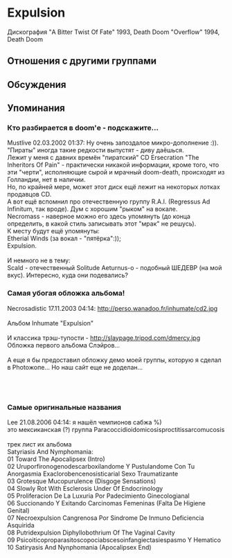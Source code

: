 # Expulsion

Дискография
"A Bitter Twist Of Fate" 1993, Death Doom
"Overflow" 1994, Death Doom

## Отношения с другими группами


## Обсуждения


## Упоминания

### Кто разбирается в doom'е - подскажите...

Mustlive 02.03.2002 01:37:
Ну очень запоздалое микро-дополнение :)).<BR>"Пираты" иногда такие редкости выпустят - диву даёшься.<BR>Лежит у меня с давних времён "пиратский" CD Ersecration "The Inheritors Of Pain" - практически никакой информации, кроме того, что эти "черти", исполняющие сырой и мрачный doom-death, происходят из Голландии, нет в наличии.<BR>Но, по крайней мере, может этот диск ещё лежит на некоторых лотках продавцов CD.<BR>А вот ещё вспомнил про отечественную группу R.A.I. (Regressus Ad Infinitum, так вроде). Дум с хорошим "рыком" на вокале.<BR>Necromass - наверное можно его здесь упомянуть (до конца определить, в какой стиль записывать этот "мрак" не решусь).<BR>К месту будут ещё упомянуты:<BR>Etherial Winds (за вокал - "пятёрка":));<BR>Expulsion.<BR><BR>И немного не в тему:<BR>Scald - отечественный Solitude Aeturnus-о - подобный ШЕДЕВР (на мой вкус). Интересно, куда они подевались?

### Самая убогая обложка альбома!

Necrosadistic 17.11.2003 04:14:
<A HREF="http://perso.wanadoo.fr/inhumate/cd2.jpg" TARGET="_blank">http://perso.wanadoo.fr/inhumate/cd2.jpg</A><BR><BR>Альбом Inhumate "Expulsion" <BR><BR>И классика трэш-тупости - <A HREF="http://slaypage.tripod.com/dmercy.jpg" TARGET="_blank">http://slaypage.tripod.com/dmercy.jpg</A> Обложка первого альбома Слэйров...<BR><BR>А еще я бы предоставил обложку демо моей группы, которую я сделал в Photoжопе... Но наш сайт еще не доделан... <BR><BR><BR><BR>

### Самые оригинальные названия

Lee 21.08.2006 04:14:
я нашёл чемпионов сабжа %)<BR>это мексиканская (?) группа  	Paracoccidioidomicosisproctitissarcomucosis<BR><BR>трек лист их альбома<BR>Satyriasis And Nymphomania:<BR>01  	Toward The Apocalipsex (Intro)<BR>02  	Uruporfironogenodescarboxilandome Y Pustulandome Con Tu Anorgasmia Exaclorobencenosisticarial Sexo Traumatizante<BR>03  	Grotesque Mucopurulence (Disgoge Sensations)<BR>04  	Slowly Rot With Esclerosis Under Of Endocrinology<BR>05  	Proliferacion De La Luxuria Por Padecimiento Ginecologianal<BR>06  	Succionando Y Exitando Carcinomas Femeninas (Falta De Higiene Genital)<BR>07  	Necroexpulsion Cangrenosa Por Sindrome De Inmuno Deficiencia Asquirida<BR>08  	Putridexpulsion Diphyllobothrium Of The Vaginal Cavity<BR>09  	Psicoiticoproparasitoscopociabscesoinfangiectasiespasmo Y Hematico<BR>10  	Satiryasis And Nynphomania (Apocalipsex End)

